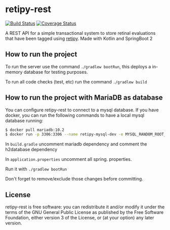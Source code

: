 retipy-rest
===========
[![Build Status](https://travis-ci.org/alevalv/retipy-rest.svg?branch=master)](https://travis-ci.org/alevalv/retipy-rest)
[![Coverage Status](https://codecov.io/gh/alevalv/retipy-rest/branch/master/graph/badge.svg)](https://codecov.io/gh/alevalv/retipy-rest)

A REST API for a simple transactional system to store retinal evaluations that have been tagged using [retipy](https://github.com/alevalv/retipy).
Made with Kotlin and SpringBoot 2

How to run the project
----------------------
To run the server use the command `./gradlew bootRun`, this deploys a in-memory database for testing
purposes.

To run all code checks (test, etc) run the command `./gradlew build`

How to run the project with MariaDB as database
----------------------
You can configure retipy-rest to connect to a mysql database. If you have docker, you can run the 
following commands to have a local mysql database running:
```sh
$ docker pull mariadb:10.2
$ docker run -p 3306:3306 --name retipy-mysql-dev -e MYSQL_RANDOM_ROOT_PASSWORD=yes -e MYSQL_DATABASE=retipydev -e MYSQL_USER=retipy -e MYSQL_PASSWORD=verysecurepassword -d mariadb:10.2
``` 
In `build.gradle` uncomment mariadb dependency and comment the h2database dependency

In `application.properties` uncomment all spring. properties.

Run it with `./gradlew bootRun`

Don't forget to remove/exclude those changes before committing.

License
-------
retipy-rest is free software: you can redistribute it and/or modify
it under the terms of the GNU General Public License as published by
the Free Software Foundation, either version 3 of the License, or
(at your option) any later version.
